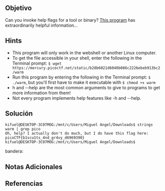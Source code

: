 ## Objetivo
Can you invoke help flags for a tool or binary? [This program](https://mercury.picoctf.net/static/b28b6021d6040b086c2226ebeb913bc2/warm) has extraordinarily helpful information...
## Hints
- This program will only work in the webshell or another Linux computer.
- To get the file accessible in your shell, enter the following in the Terminal prompt: `$ wget https://mercury.picoctf.net/static/b28b6021d6040b086c2226ebeb913bc2/warm`
- Run this program by entering the following in the Terminal prompt: `$ ./warm`, but you'll first have to make it executable with `$ chmod +x warm`
- h and --help are the most common arguments to give to programs to get more information from them!
- Not every program implements help features like -h and --help.

## Solución

```
kifuel@DESKTOP-3C07MOG:/mnt/c/Users/Miguel Angel/Downloads$ strings warm | grep pico
Oh, help? I actually don't do much, but I do have this flag here: picoCTF{b1scu1ts_4nd_gr4vy_d6969390}
kifuel@DESKTOP-3C07MOG:/mnt/c/Users/Miguel Angel/Downloads$
```
bandera: 
## Notas Adicionales

## Referencias